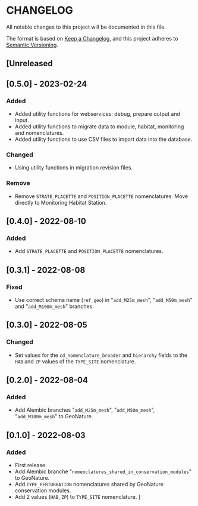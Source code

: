 # CHANGELOG

All notable changes to this project will be documented in this file.

The format is based on [Keep a Changelog](https://keepachangelog.com/en/1.0.0/),
and this project adheres to [Semantic Versioning](https://semver.org/spec/v2.0.0.html).


## [Unreleased

## [0.5.0] - 2023-02-24

### Added
- Added utility functions for webservices: debug, prepare output and input.
- Added utility functions to migrate data to module, habitat, monitoring and nomenclatures.
- Added utility functions to use CSV files to import data into the database.

### Changed
- Using utility functions in migration revision files.

### Remove
- Remove `STRATE_PLACETTE` and `POSITION_PLACETTE` nomenclatures. Move directly to Monitoring Habitat Station.

## [0.4.0] - 2022-08-10

### Added
- Add `STRATE_PLACETTE` and `POSITION_PLACETTE` nomenclatures.


## [0.3.1] - 2022-08-08

### Fixed

- Use correct schema name (`ref_geo`) in "`add_M25m_mesh`", "`add_M50m_mesh`" and
"`add_M100m_mesh`" branches.


## [0.3.0] - 2022-08-05

### Changed

- Set values for the `cd_nomenclature_broader` and `hierarchy` fields to the `HAB` and `ZP`
values of the `TYPE_SITE` nomenclature.


## [0.2.0] - 2022-08-04

### Added

- Add Alembic branches "`add_M25m_mesh`", "`add_M50m_mesh`", "`add_M100m_mesh`" to GeoNature.


## [0.1.0] - 2022-08-03

### Added

- First release.
- Add Alembic branche "`nomenclatures_shared_in_conservation_modules`" to GeoNature.
- Add `TYPE_PERTURBATION` nomenclatures shared by GeoNature conservation modules.
- Add 2 values (`HAB`, `ZP`) to `TYPE_SITE` nomenclature.
]
